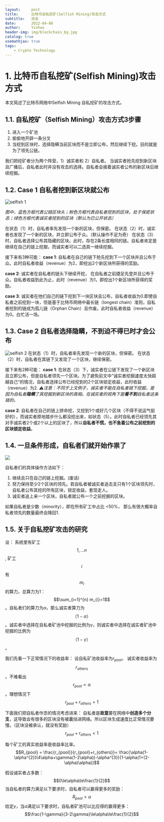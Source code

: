 ```yaml
---
layout:     post
title:      比特币自私挖矿(Selfish Mining)攻击方式
subtitle:   攻击
date:       2022-04-08
author:     Yinhao
header-img: img/blockchain_bg.jpg
catalog: true
usemathjax: true
tags:
    - Crypto Technology
---
```


# 1. 比特币自私挖矿(Selfish Mining)攻击方式
本文简述了比特币网络中Selfish Mining 自私挖矿的攻击方式。

## 1.1. 自私挖矿（Selfish Mining）攻击方式3步骤
1. 进入一个矿池
2. 偷偷地开辟一条分叉
3. 当挖到区块时，选择隐瞒当前区块而不是立即公布，然后继续下挖。目的就是为了领先公链。


我们把挖矿者分为两个阵营，1）诚实者和 2）自私者。
当诚实者抢先挖到新区块且广播后，自私者此时并没有攻击的选择。自私者会接着诚实者公布的新区块后继续挖掘。

## 1.2. Case 1 自私者挖到新区块就公布
![selfish 1](https://github.com/YinhaoDeng/yinhao.github.io/blob/master/img/Selfish_case1.png?raw=true)

*图中，蓝色方框代表公链区块头；粉色方框代表自私者挖到的区块，处于保密状态；绿色方框代表诚实者挖到的区块（默认为已公开状态）*

在状态（1）时，自私者率先发现一个新的区块，但保密。
在状态（2）时，诚实者也发现了一个新的区块，并立即公布于众。（默认操作不足为奇）
在状态（3）时，自私者选择公布其隐藏的区块。此时，存在2条长度相同的链。自私者肯定是继续在自己的链上挖掘，而诚实者可以二选其一继续挖掘。

接下来有3种可能：
**case 1**: 自私者在自己的链下抢先挖到下一个区块并且公布于众。此时自私者收益（revenue）为2，即挖出2个新区块所获得的奖励。

**case 2**: 诚实者在自私者的链头下继续开挖， 在自私者之前捷足先登并且公布于众。自私者收益到此为止，此时（revenue）为1，即挖出1个新区块所获得的奖励。

**case 3**: 诚实者在他们自己的链下挖到下一块区块且公布，自私者收益为0.即使自私者之前挖到一块，但是基于比特币网络中最长链（longest chain）准则，自私者挖到的链成为孤儿链（Orphan Chain）且作废。此时自私者收益（revenue）为0。白忙活一场。


## 1.3. Case 2 自私者选择隐瞒，不到迫不得已时才会公布
![selfish 2](https://github.com/YinhaoDeng/yinhao.github.io/blob/master/img/Selfish_case2.png?raw=true)
在状态（1）时，自私者率先发现一个新的区块，但保密。
在状态（2）时，自私者在其链下又发现了一个区块，继续保密。

接下来有2种可能：
**case 1**: 在状态（3）下，诚实者在公链下发现了一个新区块且立即公布，但是自私者领先一个区块。为了避免前文中”诚实者挖掘速度太快超越自己“的情况，自私者选择公布已经挖到的2个区块锁定收益，此时收益（revenue）为2.
*⚠️注意：不同于上文例子，诚实者不能在自私者链下挖掘，是因为自私者**隐瞒**了其挖掘到新区块的真相。在诚实者的视角下是**看不到**自私者这条链的。*

**case 2**: 自私者在自己的链上拼命挖，又挖到1个或好几个区块（不得不说运气挺好的），而诚实者原地踏步什么都没挖出来，如状态（5）。此时自私者已经领先其对手诚实者2个或2个以上的区块了，所以**自私者不慌，也不急着公布之前挖到的区块锁定收益**。


## 1.4. 一旦条件形成，自私者们就开始作祟了
![](https://github.com/YinhaoDeng/yinhao.github.io/blob/master/img/Selfish_attack.png?raw=true)

自私者们的具体操作方法如下：
1. 继续且只在自己的链上挖掘。(废话)
2. 努力保持至少2个区块的领先。若自私者被诚实者追击支只有1个区块领先时，自私者公布其挖的所有区块，锁定收益，套现走人。
3. 诚实者追上来一个区块，自私者就公布一个之前挖掘的区块。

如果自私者是少数（minority），即在所有矿工中占比 <50%， 那么有很大概率自私者领先的数量最终会降回1.


## 1.5. 关于自私挖矿攻击的研究
设：
系统里有矿工 $$1,...n$$, 矿工 $$i$$ 有$$m_{i}$$的算力，总算力为1：$$\sum_{i=1}^{n} m_{i}=1$$。自私者们的算力为$\alpha$，那么诚实者算力为$$（1-\alpha）$$。诚实者中选择在自私者矿池中挖掘的比例为$\gamma$，则诚实者中选择在诚实者矿池中挖掘的比例为$$（1-\gamma）$$。

我们先看一下正常情况下的收益率：
设自私矿池收益率为$r_{pool}$， 诚实者收益率为$$r_{others}$$。不难看出 $$r_{pool} \propto \alpha$$。理想情况下$$r_{pool} +r_{others}=1$$

下面我们把自私者作祟的情况考虑进来：
自私者是**故意**要在网络中**创造多个分支**，这导致会有很多的区块没有被囊括进网络。所以区块生成速度比正常情况要慢。（区块没被承认，就没有奖励）
$$r_{pool} +r_{others}<1$$ 


每个矿工的真实收益率是收益率比率。
$$R_{pool} = \frac{r_{pool}}{r_{pool}+r_{others}}= \frac{\alpha(1-\alpha^{2})(4\alpha+\gamma(1-2\alpha))-\alpha^{3}}{1-\alpha(1+(2-\alpha)\alpha)}$$

假设诚实者占多数： 
$$0\le\alpha\le\frac{1}{2}$$
当自私者的算力满足以下要求时，自私者可以赢得更多的奖励： 
$$R_{pool}>\alpha$$
给定$\gamma$，当$\alpha$满足以下要求时，自私者矿池可以比应得的赢得更多：  
$$\frac{1-\gamma}{3-2\gamma}\le\alpha\le\frac{1}{2}$$